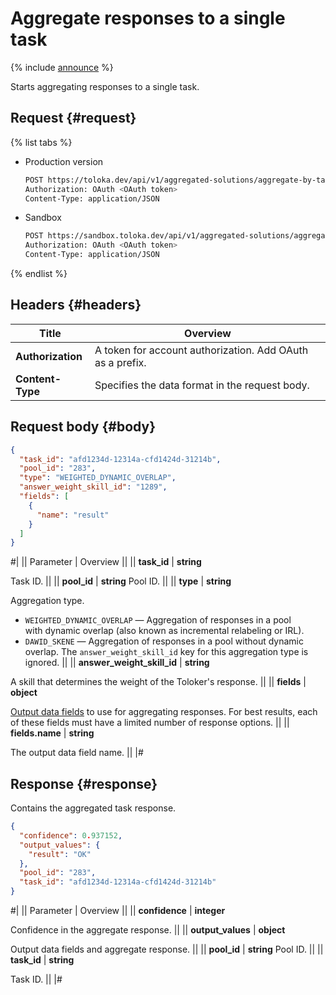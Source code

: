 # Aggregate responses to a single task

{% include [announce](../_includes/announce.md) %}

Starts aggregating responses to a single task.

## Request {#request}

{% list tabs %}

- Production version

    ```bash
    POST https://toloka.dev/api/v1/aggregated-solutions/aggregate-by-task
    Authorization: OAuth <OAuth token>
    Content-Type: application/JSON
    ```

- Sandbox

    ```bash
    POST https://sandbox.toloka.dev/api/v1/aggregated-solutions/aggregate-by-task
    Authorization: OAuth <OAuth token>
    Content-Type: application/JSON
    ```

{% endlist %}

## Headers {#headers}

Title | Overview
----- | -----
**Authorization** | A token for account authorization. Add OAuth as a prefix.
**Content-Type** | Specifies the data format in the request body.

## Request body {#body}

```json
{
  "task_id": "afd1234d-12314a-cfd1424d-31214b",
  "pool_id": "283",
  "type": "WEIGHTED_DYNAMIC_OVERLAP",
  "answer_weight_skill_id": "1289",
  "fields": [
    {
      "name": "result"
    }
  ]
}
```

#|
|| Parameter | Overview ||
|| **task_id** | **string**

Task ID. ||
|| **pool_id** | **string**
Pool ID. ||
|| **type** | **string**

Aggregation type.

- `WEIGHTED_DYNAMIC_OVERLAP` — Aggregation of responses in a pool with dynamic overlap (also known as incremental relabeling or IRL).
- `DAWID_SKENE` — Aggregation of responses in a pool without dynamic overlap. The `answer_weight_skill_id` key for this aggregation type is ignored. ||
|| **answer_weight_skill_id** | **string**

A skill that determines the weight of the Toloker's response. ||
|| **fields** | **object**

[Output data fields](../../guide/concepts/result-aggregation.md) to use for aggregating responses. For best results, each of these fields must have a limited number of response options. ||
|| **fields.name** | **string**

The output data field name. ||
|#

## Response {#response}

Contains the aggregated task response.

```json
{
  "confidence": 0.937152,
  "output_values": {
    "result": "OK"
  },
  "pool_id": "283",
  "task_id": "afd1234d-12314a-cfd1424d-31214b"
}
```

#|
|| Parameter | Overview ||
|| **confidence** | **integer**

Confidence in the aggregate response. ||
|| **output_values** | **object**

Output data fields and aggregate response. ||
|| **pool_id** | **string**
Pool ID. ||
|| **task_id** | **string**

Task ID. ||
|#
